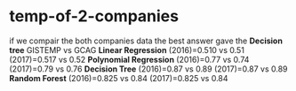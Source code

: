 # temp-of-2-companies
if we compair the both companies data the best answer gave the **Decision tree**
GISTEMP vs GCAG
**Linear Regression** 
(2016)=0.510 vs 0.51
(2017)=0.517 vs 0.52
**Polynomial Regression**
(2016)=0.77 vs 0.74
(2017)=0.79 vs 0.76
**Decision Tree**
(2016)=0.87 vs 0.89
(2017)=0.87 vs 0.89
**Random Forest**
(2016)=0.825 vs 0.84
(2017)=0.825 vs 0.84
